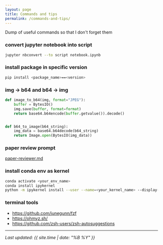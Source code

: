 ```yaml
---
layout: page
title: Commands and tips
permalink: /commands-and-tips/
---
```


Dump of useful commands so that I don't forget them 

### convert jupyter notebook into script

```bash
jupyter nbconvert --to script notebook.ipynb
```

### install package in specific version

```bash
pip install <package_name>==<version>
```

### img -> b64 and b64 -> img

```python
def image_to_b64(img, format="JPEG"):
    buffer = BytesIO()
    img.save(buffer, format=format)
    return base64.b64encode(buffer.getvalue()).decode()


def b64_to_image(b64_string):
    img_data = base64.b64decode(b64_string)
    return Image.open(BytesIO(img_data))
```

### paper review prompt

[paper-reviewer.md](/files/prompts/paper-reviewer.md)

### install conda env as kernel

```bash
conda activate <your_env_name>
conda install ipykernel
python -m ipykernel install --user --name=<your_kernel_name> --display-name="<your_env_name>"
```

### terminal tools

- https://github.com/junegunn/fzf
- https://ohmyz.sh/
- https://github.com/zsh-users/zsh-autosuggestions

---

*Last updated: {{ site.time | date: "%B %Y" }}*